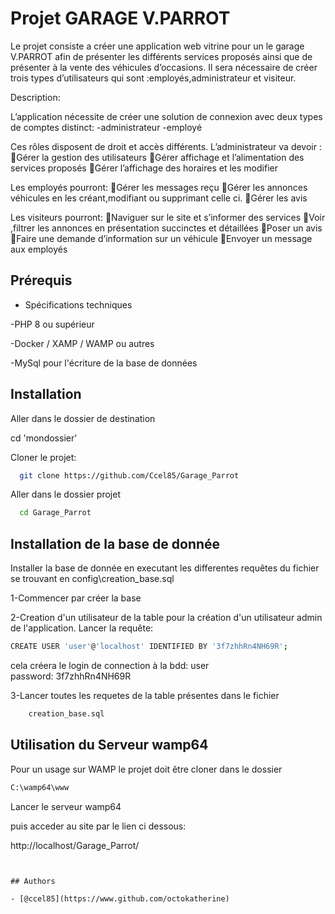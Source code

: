 
# Projet GARAGE V.PARROT

Le projet consiste a créer une application web vitrine pour un le garage V.PARROT afin de présenter les différents services proposés ainsi que de présenter à la vente des véhicules d’occasions.
Il sera nécessaire de créer  trois types d’utilisateurs qui sont :employés,administrateur et visiteur.

Description:

L’application nécessite de créer une solution de connexion avec deux types de comptes distinct:
-administrateur
-employé

Ces rôles disposent de droit et accès différents.
L’administrateur va devoir :
Gérer la gestion des utilisateurs 
Gérer affichage et l’alimentation des services proposés
Gérer l’affichage des horaires et les modifier

Les employés pourront:
Gérer les messages reçu 
Gérer les annonces véhicules en les créant,modifiant ou supprimant celle ci.
Gérer les avis

Les visiteurs pourront:
Naviguer sur le site et s’informer des services
Voir ,filtrer les annonces en présentation succinctes et détaillées
Poser un avis
Faire une demande d’information sur un véhicule
Envoyer un message aux employés
 


## Prérequis

- Spécifications techniques

-PHP 8 ou supérieur

-Docker / XAMP / WAMP ou autres

-MySql pour l'écriture de la base de données


## Installation

Aller dans le dossier de destination

cd 'mondossier'

Cloner le projet:
```bash
  git clone https://github.com/Ccel85/Garage_Parrot
```
Aller dans le dossier projet

```bash
  cd Garage_Parrot
```

 ## Installation de la base de donnée

   Installer la base de donnée en executant les differentes requêtes du fichier se trouvant en 
  config\creation_base.sql

1-Commencer par créer la base 

2-Creation d'un utilisateur de la table pour la création d'un utilisateur admin de l'application.
Lancer la requête:
```bash
CREATE USER 'user'@'localhost' IDENTIFIED BY '3f7zhhRn4NH69R';
```
cela créera le login de connection à la bdd:   user  
password: 3f7zhhRn4NH69R

3-Lancer toutes les requetes de la table présentes dans le fichier 
```bash
    creation_base.sql
```

 ## Utilisation du Serveur wamp64

 Pour un usage sur WAMP le projet doit être cloner dans le dossier 
 ```bash
 C:\wamp64\www
```
Lancer le serveur wamp64 

puis acceder au site par le lien ci dessous:

http://localhost/Garage_Parrot/


```


## Authors

- [@ccel85](https://www.github.com/octokatherine)

